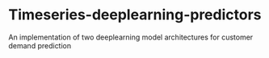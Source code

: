 # Timeseries-deeplearning-predictors
An implementation of two deeplearning model architectures for customer demand prediction
